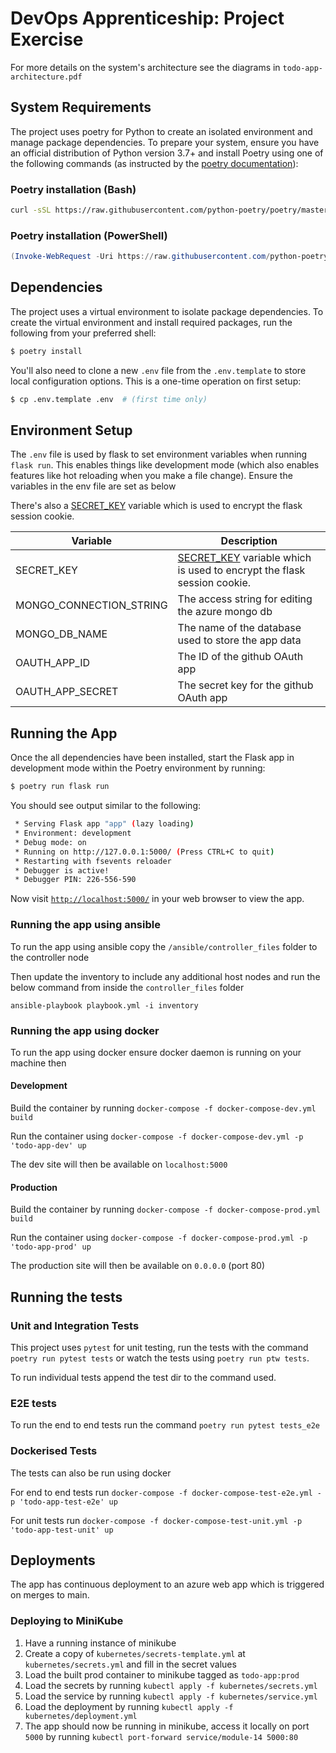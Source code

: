 # DevOps Apprenticeship: Project Exercise

For more details on the system's architecture see the diagrams in `todo-app-architecture.pdf`

## System Requirements

The project uses poetry for Python to create an isolated environment and manage package dependencies. To prepare your system, ensure you have an official distribution of Python version 3.7+ and install Poetry using one of the following commands (as instructed by the [poetry documentation](https://python-poetry.org/docs/#system-requirements)):

### Poetry installation (Bash)

```bash
curl -sSL https://raw.githubusercontent.com/python-poetry/poetry/master/install-poetry.py | python -
```

### Poetry installation (PowerShell)

```powershell
(Invoke-WebRequest -Uri https://raw.githubusercontent.com/python-poetry/poetry/master/install-poetry.py -UseBasicParsing).Content | python -
```

## Dependencies

The project uses a virtual environment to isolate package dependencies. To create the virtual environment and install required packages, run the following from your preferred shell:

```bash
$ poetry install
```

You'll also need to clone a new `.env` file from the `.env.template` to store local configuration options. This is a one-time operation on first setup:

```bash
$ cp .env.template .env  # (first time only)
```

## Environment Setup

The `.env` file is used by flask to set environment variables when running `flask run`. This enables things like development mode (which also enables features like hot reloading when you make a file change). Ensure the variables
in the env file are set as below

There's also a [SECRET_KEY](https://flask.palletsprojects.com/en/1.1.x/config/#SECRET_KEY) variable which is used to encrypt the flask session cookie.

| Variable                | Description                                                                                                                             |
| ----------------------- | --------------------------------------------------------------------------------------------------------------------------------------- |
| SECRET_KEY              | [SECRET_KEY](https://flask.palletsprojects.com/en/1.1.x/config/#SECRET_KEY) variable which is used to encrypt the flask session cookie. |
| MONGO_CONNECTION_STRING | The access string for editing the azure mongo db                                                                                        |
| MONGO_DB_NAME           | The name of the database used to store the app data                                                                                     |
| OAUTH_APP_ID            | The ID of the github OAuth app                                                                                                          |
| OAUTH_APP_SECRET        | The secret key for the github OAuth app                                                                                                 |

## Running the App

Once the all dependencies have been installed, start the Flask app in development mode within the Poetry environment by running:

```bash
$ poetry run flask run
```

You should see output similar to the following:

```bash
 * Serving Flask app "app" (lazy loading)
 * Environment: development
 * Debug mode: on
 * Running on http://127.0.0.1:5000/ (Press CTRL+C to quit)
 * Restarting with fsevents reloader
 * Debugger is active!
 * Debugger PIN: 226-556-590
```

Now visit [`http://localhost:5000/`](http://localhost:5000/) in your web browser to view the app.

### Running the app using ansible

To run the app using ansible copy the `/ansible/controller_files` folder to the controller node

Then update the inventory to include any additional host nodes and run the below command from inside the `controller_files` folder

`ansible-playbook playbook.yml -i inventory`

### Running the app using docker

To run the app using docker ensure docker daemon is running on your machine then

#### Development

Build the container by running `docker-compose -f docker-compose-dev.yml build`

Run the container using `docker-compose -f docker-compose-dev.yml -p 'todo-app-dev' up`

The dev site will then be available on `localhost:5000`

#### Production

Build the container by running `docker-compose -f docker-compose-prod.yml build`

Run the container using `docker-compose -f docker-compose-prod.yml -p 'todo-app-prod' up`

The production site will then be available on `0.0.0.0` (port 80)

## Running the tests

### Unit and Integration Tests

This project uses `pytest` for unit testing, run the tests with the command `poetry run pytest tests` or watch the tests using `poetry run ptw tests`.

To run individual tests append the test dir to the command used.

### E2E tests

To run the end to end tests run the command `poetry run pytest tests_e2e`

### Dockerised Tests

The tests can also be run using docker

For end to end tests run `docker-compose -f docker-compose-test-e2e.yml -p 'todo-app-test-e2e' up`

For unit tests run `docker-compose -f docker-compose-test-unit.yml -p 'todo-app-test-unit' up`

## Deployments

The app has continuous deployment to an azure web app which is triggered on merges to main.

### Deploying to MiniKube

1. Have a running instance of minikube
2. Create a copy of `kubernetes/secrets-template.yml` at `kubernetes/secrets.yml` and fill in the secret values
3. Load the built prod container to minikube tagged as `todo-app:prod`
4. Load the secrets by running `kubectl apply -f kubernetes/secrets.yml`
5. Load the service by running `kubectl apply -f kubernetes/service.yml`
6. Load the deployment by running `kubectl apply -f kubernetes/deployment.yml`
7. The app should now be running in minikube, access it locally on port `5000` by running `kubectl port-forward service/module-14 5000:80`
